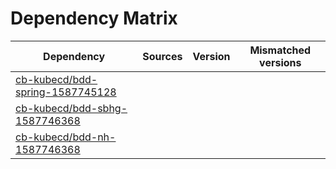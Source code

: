 # Dependency Matrix

Dependency | Sources | Version | Mismatched versions
---------- | ------- | ------- | -------------------
[cb-kubecd/bdd-spring-1587745128](https://github.com/cb-kubecd/bdd-spring-1587745128.git) |  | []() | 
[cb-kubecd/bdd-sbhg-1587746368](https://github.com/cb-kubecd/bdd-sbhg-1587746368.git) |  | []() | 
[cb-kubecd/bdd-nh-1587746368](https://github.com/cb-kubecd/bdd-nh-1587746368.git) |  | []() | 
